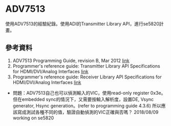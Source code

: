 # ADV7513

使用ADV7513的經驗紀錄。使用ADI的Transmitter Library API，進行se5820計畫。

## 參考資料
1. ADV7513 Programming Guide, revision B, Mar 2012 [link](http://www.analog.com/media/en/technical-documentation/user-guides/ADV7513_Programming_Guide.pdf)
1. Programmer's reference guide: Transmitter Library API Specifications for HDMI/DVI/Analog Interfaces [link](https://ez.analog.com/servlet/JiveServlet/download/8566-4-19857/UG-556.pdf)
1. Programmer's reference guide: Receiver Library API Specifications for HDMI/DVI/Analog Interfaces [link](https://ez.analog.com/servlet/JiveServlet/download/8566-4-19856/UG-557.pdf)

* 問題：ADV7513自己也可以偵測輸入的VIC，使用read-only register 0x3e。但在embedded sync的情況下，又需要按輸入解析度，設置DE, Vsync generator, Hsync generation。(refer to programming guide 4.3.6)
所以應該寫成測試各種不同的值，驗證自動偵測的VIC正確與否嗎？ 
2018/08/09 working on se5820
